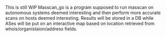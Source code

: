 This is still WIP
Masscan_go is a program supposed to run masscan on autonomous systems deemed
interesting and then perform more accurate scans on hosts deemed interesting.
Results will be stored in a DB while ASes will be put on an interactive map
based on location retrieved from whois/organistaion/address fields.